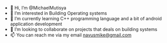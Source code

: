 - 👋 Hi, I’m @MichaelMutisya
- 👀 I’m interested in Building Operating systems
- 🌱 I’m currently learning C++ programming language and a bit of android application development
- 💞️ I’m looking to collaborate on projects that deals on building systems
- 📫 You can reach me via my email navusmike@gmail.com

<!---
MichaelMutisya/MichaelMutisya is a ✨ special ✨ repository because its `README.md` (this file) appears on your GitHub profile.
You can click the Preview link to take a look at your changes.
--->
